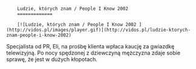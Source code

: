
        Ludzie, których znam / People I Know 2002 
        =============
        
        [![Ludzie, których znam / People I Know 2002 ](http://vidos.pl/images/player.gif)](http://vidos.pl/ludzie-ktorych-znam-people-i-know-2002)
        
        
 Specjalista od PR, Eli, na prośbę klienta wpłaca kaucję za gwiazdkę telewizyjną. Po nocy spędzonej z dziewczyną mężczyzna zdaje sobie sprawę, że jest w dużych kłopotach.
    